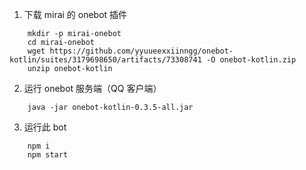 1. 下载 mirai 的 onebot 插件

```
	mkdir -p mirai-onebot
	cd mirai-onebot
	wget https://github.com/yyuueexxiinngg/onebot-kotlin/suites/3179698650/artifacts/73308741 -O onebot-kotlin.zip
	unzip onebot-kotlin
```

2. 运行 onebot 服务端（QQ 客户端）

```
	java -jar onebot-kotlin-0.3.5-all.jar
```

3. 运行此 bot

```
	npm i
	npm start
```
